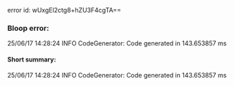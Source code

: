 error id: wUxgEl2ctg8+hZU3F4cgTA==
### Bloop error:

25/06/17 14:28:24 INFO CodeGenerator: Code generated in 143.653857 ms
#### Short summary: 

25/06/17 14:28:24 INFO CodeGenerator: Code generated in 143.653857 ms